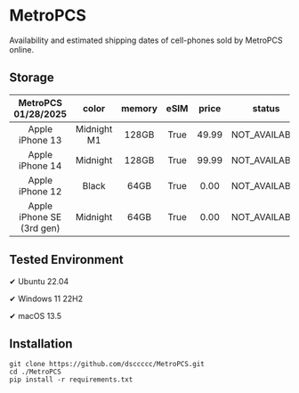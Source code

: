 # MetroPCS
Availability and estimated shipping dates of cell-phones sold by MetroPCS online.
## Storage
|MetroPCS 01/28/2025|color|memory|eSIM|price|status|shipping from|shipping to|
|:--:|:--:|:--:|:--:|:--:|:--:|:--:|:--:|
|Apple iPhone 13|Midnight M1|128GB|True|49.99|NOT_AVAILABLE|02/04/2025|02/10/2025|
|Apple iPhone 14|Midnight|128GB|True|99.99|NOT_AVAILABLE|02/04/2025|02/10/2025|
|Apple iPhone 12|Black|64GB|True|0.00|NOT_AVAILABLE|02/04/2025|02/10/2025|
|Apple iPhone SE (3rd gen)|Midnight|64GB|True|0.00|NOT_AVAILABLE|02/04/2025|02/10/2025|

## Tested Environment
✔ Ubuntu 22.04

✔ Windows 11 22H2

✔ macOS 13.5
## Installation
```
git clone https://github.com/dsccccc/MetroPCS.git
cd ./MetroPCS
pip install -r requirements.txt
```
